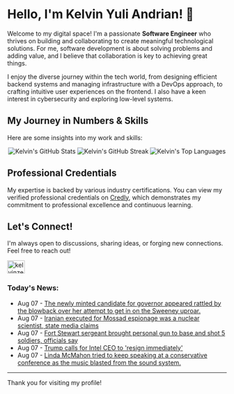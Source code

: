 # Hello, I'm Kelvin Yuli Andrian! 👋

Welcome to my digital space! I'm a passionate **Software Engineer** who thrives on building and collaborating to create meaningful technological solutions. For me, software development is about solving problems and adding value, and I believe that collaboration is key to achieving great things.

I enjoy the diverse journey within the tech world, from designing efficient backend systems and managing infrastructure with a DevOps approach, to crafting intuitive user experiences on the frontend. I also have a keen interest in cybersecurity and exploring low-level systems.

## My Journey in Numbers & Skills

Here are some insights into my work and skills:

<p align="center">
  <img src="https://github-readme-stats.vercel.app/api?username=kelvinzer0&show_icons=true&theme=radical" alt="Kelvin's GitHub Stats" />
  <img src="https://github-readme-streak-stats.herokuapp.com/?user=kelvinzer0&theme=radical" alt="Kelvin's GitHub Streak" />
  <img src="https://github-readme-stats.vercel.app/api/top-langs/?username=kelvinzer0&layout=compact&theme=radical" alt="Kelvin's Top Languages" />
</p>

## Professional Credentials

My expertise is backed by various industry certifications. You can view my verified professional credentials on [Credly](https://www.credly.com/users/kelvin-yuli-andrian/badges), which demonstrates my commitment to professional excellence and continuous learning.

## Let's Connect!

I'm always open to discussions, sharing ideas, or forging new connections. Feel free to reach out!

<p align="left">
    <a href="https://linkedin.com/in/kelvinzero" target="blank"><img align="center" src="https://cdn.jsdelivr.net/npm/simple-icons@3.0.1/icons/linkedin.svg" alt="kelvinzero" height="30" width="40" /></a>
</p>

### Today's News:

<!-- feed start -->
- Aug 07 - [The newly minted candidate for governor appeared rattled by the blowback over her attempt to get in on the Sweeney uproar.](https://www.yahoo.com/news/videos/newly-minted-candidate-governor-appeared-150230706.html)
- Aug 07 - [Iranian executed for Mossad espionage was a nuclear scientist, state media claims](https://www.yahoo.com/news/articles/iranian-executed-mossad-espionage-nuclear-134737289.html)
- Aug 07 - [Fort Stewart sergeant brought personal gun to base and shot 5 soldiers, officials say](https://www.yahoo.com/news/videos/fort-stewart-sergeant-brought-personal-131441281.html)
- Aug 07 - [Trump calls for Intel CEO to 'resign immediately'](https://finance.yahoo.com/news/trump-calls-for-intel-ceo-to-resign-immediately-122344189.html)
- Aug 07 - [Linda McMahon tried to keep speaking at a conservative conference as the music blasted from the sound system.](https://www.yahoo.com/news/videos/linda-mcmahon-tried-keep-speaking-120636378.html)
<!-- feed end -->

---

Thank you for visiting my profile!